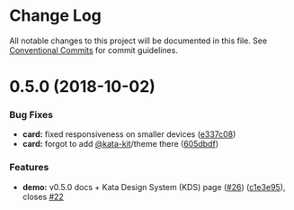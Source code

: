 # Change Log

All notable changes to this project will be documented in this file.
See [Conventional Commits](https://conventionalcommits.org) for commit guidelines.

<a name="0.5.0"></a>
# 0.5.0 (2018-10-02)


### Bug Fixes

* **card:** fixed responsiveness on smaller devices ([e337c08](https://github.com/kata-ai/kata-kit/commit/e337c08))
* **card:** forgot to add [@kata-kit](https://github.com/kata-kit)/theme there ([605dbdf](https://github.com/kata-ai/kata-kit/commit/605dbdf))


### Features

* **demo:** v0.5.0 docs + Kata Design System (KDS) page ([#26](https://github.com/kata-ai/kata-kit/issues/26)) ([c1e3e95](https://github.com/kata-ai/kata-kit/commit/c1e3e95)), closes [#22](https://github.com/kata-ai/kata-kit/issues/22)
